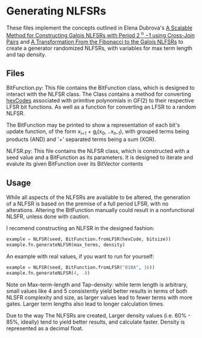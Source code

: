 # Generating NLFSRs

These files implement the concepts outlined in Elena Dubrova's [A Scalable Method for Constructing Galois NLFSRs with Period 2 <sup>n</sup> −1 using Cross-Join Pairs](https://ieeexplore.ieee.org/stamp/stamp.jsp?tp=&arnumber=6290394) and 
[A Transformation From the Fibonacci to the Galois NLFSRs](https://ieeexplore.ieee.org/stamp/stamp.jsp?arnumber=5290281) to create a generator randomized NLFSRs, with variables for max term length and tap density.


## Files

BitFunction.py: This file contains the BitFunction class, which is designed to interact with the NLFSR class. The Class contains a method for converting [hexCodes](http://users.ece.cmu.edu/~koopman/lfsr/index.html) associated with primitive polynomials in GF(2) to their respective LFSR bit functions. As well as a function for converting an LFSR to a random NLFSR.

The BitFunction may be printed to show a representation of each bit's update function, of the form x<sub>i+1</sub> + g<sub>i</sub>(x<sub>0</sub>, ..x<sub>n-1</sub>), with grouped terms being products (AND) and '+' separated terms being a sum (XOR).

NLFSR.py: This file contains the NLFSR class, which is constructed with a seed value and a BitFunction as its parameters. It is designed to iterate and evalute its given BitFunction over its BitVector contents
## Usage
While all aspects of the NLFSRs are available to be altered, the generation of a NLFSR is based on the premise of a full period LFSR, with no alterations. Altering the BitFunction manually could result in a nonfunctional NLSFR, unless done with caution. 

I recomend constructing an NLFSR in the designed fashion:

```python
example = NLFSR(seed, BitFunction.fromLFSR(hexCode, bitsize)) 
example.fn.generateNLFSR(max_terms, density)
```

An example with real values, if you want to run for yourself:

```python
example = NLFSR(seed, BitFunction.fromLFSR("810A", 16)) 
example.fn.generateNLFSR(4, .8)
```

Note on Max-term-length and Tap-density:
while term length is arbitrary, small values like 4 and 5 consistently yield better results in terms of both NLSFR complexity and size, as larger values lead to fewer terms with more gates. Larger term lengths also lead to longer calculation times.

Due to the way The NLFSRs are created, Larger density values  (i.e. 60% - 85%, ideally) tend to yield better results, and calculate faster. Density is represented as a decimal float.